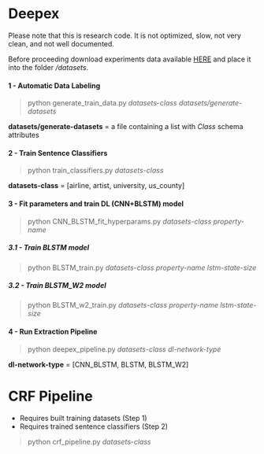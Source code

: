 # Deepex

Please note that this is research code. It is not optimized, slow, not very 
clean, and not well documented. 

Before proceeding download experiments data available [HERE](https://cin.ufpe.br/~jms5/deepex-data.zip) and place it into the folder */datasets*. 

#### 1 - Automatic Data Labeling
> python generate_train_data.py *datasets-class* *datasets/generate-datasets*

**datasets/generate-datasets** = a file containing a list with *Class* schema attributes

#### 2 - Train Sentence Classifiers
> python train_classifiers.py *datasets-class*

**datasets-class** = [airline, artist, university, us_county]

#### 3 - Fit parameters and train DL (CNN+BLSTM) model 
> python CNN_BLSTM_fit_hyperparams.py *datasets-class* *property-name*


##### 3.1 - Train BLSTM model
> python BLSTM_train.py *datasets-class* *property-name* *lstm-state-size*


##### 3.2 - Train BLSTM_W2 model
> python BLSTM_w2_train.py *datasets-class* *property-name* *lstm-state-size*


#### 4 - Run Extraction Pipeline
> python deepex_pipeline.py *datasets-class* *dl-network-type* 

**dl-network-type** = [CNN_BLSTM, BLSTM, BLSTM_W2]


# CRF Pipeline

- Requires built training datasets (Step 1)
- Requires trained sentence classifiers (Step 2)

> python crf_pipeline.py *datasets-class*
